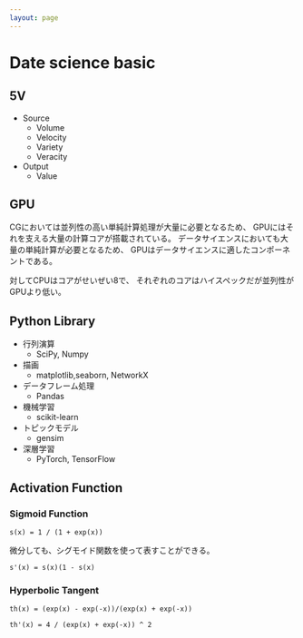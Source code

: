 ```yaml
---
layout: page
---
```


# Date science basic

## 5V

* Source
    * Volume
    * Velocity
    * Variety
    * Veracity
* Output
    * Value

## GPU

CGにおいては並列性の高い単純計算処理が大量に必要となるため、
GPUにはそれを支える大量の計算コアが搭載されている。
データサイエンスにおいても大量の単純計算が必要となるため、
GPUはデータサイエンスに適したコンポーネントである。

対してCPUはコアがせいぜい8で、
それぞれのコアはハイスペックだが並列性がGPUより低い。

## Python Library

* 行列演算
    * SciPy, Numpy
* 描画
    * matplotlib,seaborn, NetworkX
* データフレーム処理
    * Pandas
* 機械学習
    * scikit-learn
* トピックモデル
    * gensim
* 深層学習
    * PyTorch, TensorFlow
    
## Activation Function

### Sigmoid Function

```
s(x) = 1 / (1 + exp(x))
```

微分しても、シグモイド関数を使って表すことができる。

```
s'(x) = s(x)(1 - s(x)
```

### Hyperbolic Tangent

```
th(x) = (exp(x) - exp(-x))/(exp(x) + exp(-x))
```

```
th'(x) = 4 / (exp(x) + exp(-x)) ^ 2
```
